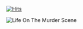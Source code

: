 [![Hits](https://hits.seeyoufarm.com/api/count/incr/badge.svg?url=https%3A%2F%2Fgithub.com%2Fjang-jinyeol%2Fhit-counter&count_bg=%2379C83D&title_bg=%23555555&icon=&icon_color=%23E7E7E7&title=hits&edge_flat=false)](https://hits.seeyoufarm.com)

![Life On The Murder Scene](https://user-images.githubusercontent.com/84236806/131209753-b8cc3df0-7651-4a46-b531-3b6c97b23485.jpg)


